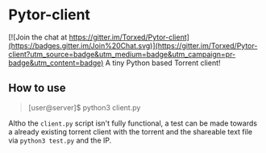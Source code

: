 # Pytor-client

[![Join the chat at https://gitter.im/Torxed/Pytor-client](https://badges.gitter.im/Join%20Chat.svg)](https://gitter.im/Torxed/Pytor-client?utm_source=badge&utm_medium=badge&utm_campaign=pr-badge&utm_content=badge)
A tiny Python based Torrent client!

How to use
----------
> [user@server]$ python3 client.py

Altho the `client.py` script isn't fully functional, a test can be made towards a already existing torrent client with the torrent and the shareable text file via `python3 test.py` and the IP.